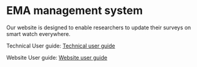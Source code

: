 # EMA management system
Our website is designed to enable researchers to update their surveys on smart watch everywhere.

Technical User guide: [Technical user guide](Technical%20Instruction.pdf)

Website User guide: [Website user guide](User%20Guide)
